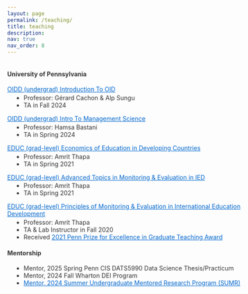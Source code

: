 ```yaml
---
layout: page
permalink: /teaching/
title: teaching
description: 
nav: true
nav_order: 8
---
```


<style>
  :root {
    --text-color: #333;
    --bg-color: transparent;
    --link-color: #0066cc;
    --link-hover-color: #004080;
    --heading-color: #222;
  }

  @media (prefers-color-scheme: dark) {
    :root {
      --text-color: #d0d0d0;
      --bg-color: #121212;
      --link-color: #FFFFFF;
      --link-hover-color: #aaccff;
      --heading-color: #ffffff;
    }
  }

  .teaching-content {
    color: var(--text-color);
    background-color: var(--bg-color);
    padding: 20px;
    margin: -20px;  /* Negative margin to counteract padding */
    width: calc(100% + 40px);  /* Full width plus padding */
  }

  .university-heading {
    color: var(--heading-color) !important;
    font-size: 24px !important;
    font-weight: bold !important;
    margin: 20px 0 !important;
    padding: 10px !important;
    border: 2px solid var(--heading-color) !important;
    display: inline-block !important;
  }

  .course-title {
    margin-bottom: 0.2em;
  }
  .course-title a {
    color: var(--link-color);
    text-decoration: underline;
  }
  .course-title a:hover {
    color: var(--link-hover-color);
  }
  @media (prefers-color-scheme: dark) {
    .course-title a {
      color: #ffffff !important;
    }
    .course-title a:hover {
      color: #cccccc !important;
    }
  }
  .course-details {
    margin-top: 0;
    margin-bottom: 1em;
    margin-left: 1em;
    color: var(--text-color);
  }
  .course-details a {
    color: var(--link-color);
    text-decoration: underline;
  }
  .course-details a:hover {
    color: var(--link-hover-color);
  }
</style>

<div class="teaching-content">

<h4 id="university-heading">University of Pennsylvania</h4>

<p class="course-title"><a href="https://oid.wharton.upenn.edu/programs/undergraduate/course-descriptions/">OIDD (undergrad) Introduction To OID</a></p>
<ul class="course-details">
  <li>Professor: Gérard Cachon & Alp Sungu</li>
  <li>TA in Fall 2024</li>
</ul>

<p class="course-title"><a href="https://oid.wharton.upenn.edu/programs/undergraduate/course-descriptions/">OIDD (undergrad) Intro To Management Science</a></p>
<ul class="course-details">
  <li>Professor: Hamsa Bastani</li>
  <li>TA in Spring 2024</li>
</ul>

<p class="course-title"><a href="https://catalog.upenn.edu/courses/educ/">EDUC (grad-level) Economics of Education in Developing Countries</a></p>
<ul class="course-details">
  <li>Professor: Amrit Thapa</li>
  <li>TA in Spring 2021</li>
</ul>

<p class="course-title"><a href="https://catalog.upenn.edu/courses/educ/">EDUC (grad-level) Advanced Topics in Monitoring & Evaluation in IED</a></p>
<ul class="course-details">
  <li>Professor: Amrit Thapa</li>
  <li>TA in Spring 2021</li>
</ul>

<p class="course-title"><a href="https://catalog.upenn.edu/courses/educ/">EDUC (grad-level) Principles of Monitoring & Evaluation in International Education Development</a></p>
<ul class="course-details">
  <li>Professor: Amrit Thapa</li>
  <li>TA & Lab Instructor in Fall 2020</li>
  <li>Received <a href="https://provost.upenn.edu/for-students/teaching-at-penn/teaching-awards/">2021 Penn Prize for Excellence in Graduate Teaching Award</a></li>
</ul>

<h4>Mentorship</h4>

<ul class="course-details">
  <li>Mentor, 2025 Spring Penn CIS DATS5990 Data Science Thesis/Practicum</li>
  <li>Mentor, 2024 Fall Wharton DEI Program</li>
  <li><a href="https://ldi.upenn.edu/education/penn-ldi-training-programs/sumr/"> Mentor, 2024 Summer Undergraduate Mentored Research Program (SUMR)</a></li>
</ul>

</div>